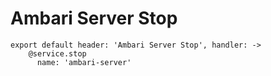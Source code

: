 
# Ambari Server Stop

    export default header: 'Ambari Server Stop', handler: ->
        @service.stop
          name: 'ambari-server'
